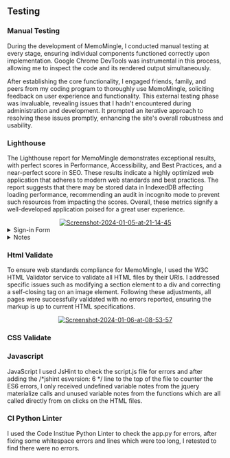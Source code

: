 ## Testing

### Manual Testing

During the development of MemoMingle, I conducted manual testing at every stage, ensuring individual components functioned correctly upon implementation. Google Chrome DevTools was instrumental in this process, allowing me to inspect the code and its rendered output simultaneously.

After establishing the core functionality, I engaged friends, family, and peers from my coding program to thoroughly use MemoMingle, soliciting feedback on user experience and functionality. This external testing phase was invaluable, revealing issues that I hadn't encountered during administration and development. It prompted an iterative approach to resolving these issues promptly, enhancing the site's overall robustness and usability.

### Lighthouse 

The Lighthouse report for MemoMingle demonstrates exceptional results, with perfect scores in Performance, Accessibility, and Best Practices, and a near-perfect score in SEO. These results indicate a highly optimized web application that adheres to modern web standards and best practices. The report suggests that there may be stored data in IndexedDB affecting loading performance, recommending an audit in incognito mode to prevent such resources from impacting the scores. Overall, these metrics signify a well-developed application poised for a great user experience.

<div align="center"><a href="https://ibb.co/n832QRN"><img src="https://i.ibb.co/dJb9k7w/Screenshot-2024-01-05-at-21-14-45.png" alt="Screenshot-2024-01-05-at-21-14-45" border="0"></a></div>

<details>
<summary>Sign-in Form</summary>

<div align="center"><a href="https://ibb.co/vxZV336"><img src="https://i.ibb.co/VW2Jggc/Screenshot-2024-01-05-at-21-15-51.png" alt="Screenshot-2024-01-05-at-21-15-51" border="0"></a></div>


</details>
<details>
<summary>Notes</summary>
  
<div align="center"><a href="https://ibb.co/SmWYybS"><img src="https://i.ibb.co/FYNZ32p/Screenshot-2024-01-05-at-21-17-23.png" alt="Screenshot-2024-01-05-at-21-17-23" border="0"></a></div>

</details>

### Html Validate 

To ensure web standards compliance for MemoMingle, I used the W3C HTML Validator service to validate all HTML files by their URIs. I addressed specific issues such as modifying a section element to a div and correcting a self-closing tag on an image element. Following these adjustments, all pages were successfully validated with no errors reported, ensuring the markup is up to current HTML specifications.
<div align="center"><a href="https://ibb.co/vd52rvT"><img src="https://i.ibb.co/gW1sXFf/Screenshot-2024-01-06-at-08-53-57.png" alt="Screenshot-2024-01-06-at-08-53-57" border="0"></a></div>

### CSS Validate 

### Javascript
JavaScript
I used JsHint to check the script.js file for errors and after adding the /*jshint esversion: 6 */ line to the top of the file to counter the ES6 errors, I only received undefined variable notes from the jquery materialize calls and unused variable notes from the functions which are all called directly from on clicks on the HTML files.

### CI Python Linter
I used the Code Institue Python Linter to check the app.py for errors, after fixing some whitespace errors and lines which were too long, I retested to find there were no errors.





